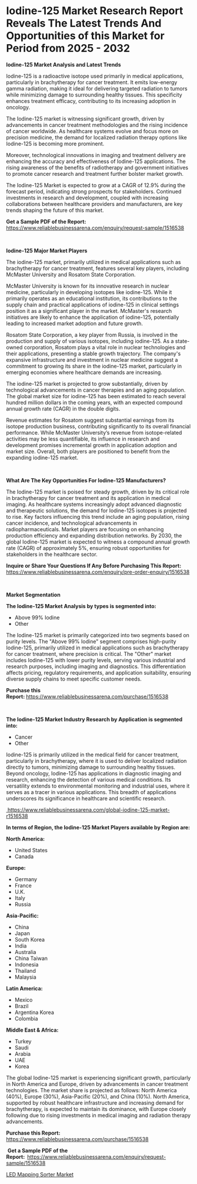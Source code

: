 <p><h1>Iodine-125 Market Research Report Reveals The Latest Trends And Opportunities of this Market for Period from 2025 - 2032</h1></p><p><strong>Iodine-125 Market Analysis and Latest Trends</strong></p>
<p><p>Iodine-125 is a radioactive isotope used primarily in medical applications, particularly in brachytherapy for cancer treatment. It emits low-energy gamma radiation, making it ideal for delivering targeted radiation to tumors while minimizing damage to surrounding healthy tissues. This specificity enhances treatment efficacy, contributing to its increasing adoption in oncology.</p><p>The Iodine-125 market is witnessing significant growth, driven by advancements in cancer treatment methodologies and the rising incidence of cancer worldwide. As healthcare systems evolve and focus more on precision medicine, the demand for localized radiation therapy options like Iodine-125 is becoming more prominent. </p><p>Moreover, technological innovations in imaging and treatment delivery are enhancing the accuracy and effectiveness of Iodine-125 applications. The rising awareness of the benefits of radiotherapy and government initiatives to promote cancer research and treatment further bolster market growth. </p><p>The Iodine-125 Market is expected to grow at a CAGR of 12.9% during the forecast period, indicating strong prospects for stakeholders. Continued investments in research and development, coupled with increasing collaborations between healthcare providers and manufacturers, are key trends shaping the future of this market.</p></p>
<p><strong>Get a Sample PDF of the Report:&nbsp;</strong> <a href="https://www.reliablebusinessarena.com/enquiry/request-sample/1516538?utm_campaign=2189&utm_medium=2&utm_source=Github&utm_content=ia&utm_term=30032025&utm_id=iodine-125">https://www.reliablebusinessarena.com/enquiry/request-sample/1516538</a></p>
<p>&nbsp;</p>
<p><strong>Iodine-125 Major Market Players</strong></p>
<p><p>The iodine-125 market, primarily utilized in medical applications such as brachytherapy for cancer treatment, features several key players, including McMaster University and Rosatom State Corporation. </p><p>McMaster University is known for its innovative research in nuclear medicine, particularly in developing isotopes like iodine-125. While it primarily operates as an educational institution, its contributions to the supply chain and practical applications of iodine-125 in clinical settings position it as a significant player in the market. McMaster's research initiatives are likely to enhance the application of iodine-125, potentially leading to increased market adoption and future growth.</p><p>Rosatom State Corporation, a key player from Russia, is involved in the production and supply of various isotopes, including iodine-125. As a state-owned corporation, Rosatom plays a vital role in nuclear technologies and their applications, presenting a stable growth trajectory. The company's expansive infrastructure and investment in nuclear medicine suggest a commitment to growing its share in the iodine-125 market, particularly in emerging economies where healthcare demands are increasing.</p><p>The iodine-125 market is projected to grow substantially, driven by technological advancements in cancer therapies and an aging population. The global market size for iodine-125 has been estimated to reach several hundred million dollars in the coming years, with an expected compound annual growth rate (CAGR) in the double digits.</p><p>Revenue estimates for Rosatom suggest substantial earnings from its isotope production business, contributing significantly to its overall financial performance. While McMaster University’s revenue from isotope-related activities may be less quantifiable, its influence in research and development promises incremental growth in application adoption and market size. Overall, both players are positioned to benefit from the expanding iodine-125 market.</p></p>
<p>&nbsp;</p>
<p><strong>What Are The Key Opportunities For Iodine-125 Manufacturers?</strong></p>
<p><p>The Iodine-125 market is poised for steady growth, driven by its critical role in brachytherapy for cancer treatment and its application in medical imaging. As healthcare systems increasingly adopt advanced diagnostic and therapeutic solutions, the demand for Iodine-125 isotopes is projected to rise. Key factors influencing this trend include an aging population, rising cancer incidence, and technological advancements in radiopharmaceuticals. Market players are focusing on enhancing production efficiency and expanding distribution networks. By 2030, the global Iodine-125 market is expected to witness a compound annual growth rate (CAGR) of approximately 5%, ensuring robust opportunities for stakeholders in the healthcare sector.</p></p>
<p><strong>Inquire or Share Your Questions If Any Before Purchasing This Report:</strong> <a href="https://www.reliablebusinessarena.com/enquiry/pre-order-enquiry/1516538?utm_campaign=2189&utm_medium=2&utm_source=Github&utm_content=ia&utm_term=30032025&utm_id=iodine-125">https://www.reliablebusinessarena.com/enquiry/pre-order-enquiry/1516538</a></p>
<p>&nbsp;</p>
<p><strong>Market Segmentation</strong></p>
<p><strong>The Iodine-125 Market Analysis by types is segmented into:</strong></p>
<p><ul><li>Above 99% Iodine</li><li>Other</li></ul></p>
<p><p>The Iodine-125 market is primarily categorized into two segments based on purity levels. The "Above 99% Iodine" segment comprises high-purity Iodine-125, primarily utilized in medical applications such as brachytherapy for cancer treatment, where precision is critical. The "Other" market includes Iodine-125 with lower purity levels, serving various industrial and research purposes, including imaging and diagnostics. This differentiation affects pricing, regulatory requirements, and application suitability, ensuring diverse supply chains to meet specific customer needs.</p></p>
<p><strong>Purchase this Report:&nbsp;</strong><a href="https://www.reliablebusinessarena.com/purchase/1516538?utm_campaign=2189&utm_medium=2&utm_source=Github&utm_content=ia&utm_term=30032025&utm_id=iodine-125">https://www.reliablebusinessarena.com/purchase/1516538</a></p>
<p>&nbsp;</p>
<p><strong>The Iodine-125 Market Industry Research by Application is segmented into:</strong></p>
<p><ul><li>Cancer</li><li>Other</li></ul></p>
<p><p>Iodine-125 is primarily utilized in the medical field for cancer treatment, particularly in brachytherapy, where it is used to deliver localized radiation directly to tumors, minimizing damage to surrounding healthy tissues. Beyond oncology, Iodine-125 has applications in diagnostic imaging and research, enhancing the detection of various medical conditions. Its versatility extends to environmental monitoring and industrial uses, where it serves as a tracer in various applications. This breadth of applications underscores its significance in healthcare and scientific research.</p></p>
<p><a href="https://www.reliablebusinessarena.com/global-iodine-125-market-r1516538?utm_campaign=2189&utm_medium=2&utm_source=Github&utm_content=ia&utm_term=30032025&utm_id=iodine-125">&nbsp;https://www.reliablebusinessarena.com/global-iodine-125-market-r1516538</a></p>
<p><strong>In terms of Region, the Iodine-125 Market Players available by Region are:</strong></p>
<p>
    <p> <strong> North America: </strong>
        <ul>
            <li>United States</li>
            <li>Canada</li>
        </ul>
        </p> 
    <p> <strong> Europe: </strong>
        <ul>
            <li>Germany</li>
            <li>France</li>
            <li>U.K.</li>
            <li>Italy</li>
            <li>Russia</li>
        </ul>
        </p> 
    <p> <strong> Asia-Pacific: </strong>
        <ul>
            <li>China</li>
            <li>Japan</li>
            <li>South Korea</li>
            <li>India</li>
            <li>Australia</li>
            <li>China Taiwan</li>
            <li>Indonesia</li>
            <li>Thailand</li>
            <li>Malaysia</li>
        </ul>
        </p> 
    <p> <strong> Latin America: </strong>
        <ul>
            <li>Mexico</li>
            <li>Brazil</li>
            <li>Argentina Korea</li>
            <li>Colombia</li>
        </ul>
        </p> 
    <p> <strong> Middle East & Africa: </strong>
        <ul>
            <li>Turkey</li>
            <li>Saudi</li>
            <li>Arabia</li>
            <li>UAE</li>
            <li>Korea</li>
        </ul>
    </p>
    </p>
<p><p>The global Iodine-125 market is experiencing significant growth, particularly in North America and Europe, driven by advancements in cancer treatment technologies. The market share is projected as follows: North America (40%), Europe (30%), Asia-Pacific (20%), and China (10%). North America, supported by robust healthcare infrastructure and increasing demand for brachytherapy, is expected to maintain its dominance, with Europe closely following due to rising investments in medical imaging and radiation therapy advancements.</p></p>
<p><strong>Purchase this Report: </strong><a href="https://www.reliablebusinessarena.com/purchase/1516538?utm_campaign=2189&utm_medium=2&utm_source=Github&utm_content=ia&utm_term=30032025&utm_id=iodine-125">https://www.reliablebusinessarena.com/purchase/1516538</a></p>
<p>&nbsp;<strong>Get a Sample PDF of the Report:&nbsp;&nbsp;</strong><a href="https://www.reliablebusinessarena.com/enquiry/request-sample/1516538?utm_campaign=2189&utm_medium=2&utm_source=Github&utm_content=ia&utm_term=30032025&utm_id=iodine-125">https://www.reliablebusinessarena.com/enquiry/request-sample/1516538</a></p>
<p><strong></strong></p>
<p><p><a href="https://github.com/FlorianWolf90/Market-Research-Report-List-2/blob/main/led-mapping-sorter-market.md?utm_campaign=2189&utm_medium=2&utm_source=Github&utm_content=ia&utm_term=30032025&utm_id=iodine-125">LED Mapping Sorter Market</a></p></p>